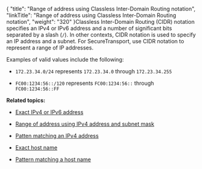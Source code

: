 {
    "title": "Range of address using Classless Inter-Domain Routing notation",
    "linkTitle": "Range of address using Classless Inter-Domain Routing notation",
    "weight": "320"
}Classless Inter-Domain Routing (CIDR) notation specifies an IPv4 or IPv6 address and a number of significant bits separated by a slash (`/`). In other contexts, CIDR notation is used to specify an IP address and a subnet. For SecureTransport, use CIDR notation to represent a range of IP addresses.

Examples of valid values include the following:

-   `172.23.34.0/24` represents `172.23.34.0` through `172.23.34.255`
-   `FC00:1234:56::/120` represents `FC00:1234:56::` through `FC00:1234:56::FF`

**Related topics:**

-   [Exact IPv4 or IPv6 address](../r_st_exact_ipv4_ipv6_address)
-   [Range of address using IPv4 address and subnet mask](../r_st_addresses_using_ipv4_address_subnet_mask)
-   [Patten matching an IPv4 address](../r_st_patten_matching_ipv4_address)
-   [Exact host name](../r_st_exact_host_name)
-   [Pattern matching a host name](../r_st_pattern_matching_host_name)
